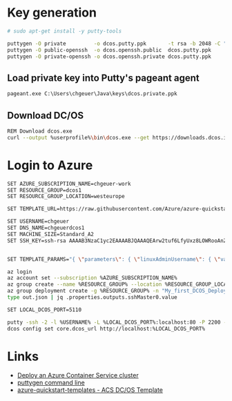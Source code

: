 
# Key generation

```bash
# sudo apt-get install -y putty-tools

puttygen -O private         -o dcos.putty.ppk       -t rsa -b 2048 -C "chgeuer-dcos-1"
puttygen -O public-openssh  -o dcos.openssh.public  dcos.putty.ppk
puttygen -O private-openssh -o dcos.openssh.private dcos.putty.ppk
```

## Load private key into Putty's pageant agent

```cmd
pageant.exe C:\Users\chgeuer\Java\keys\dcos.private.ppk
```

## Download DC/OS

```bash
REM Download dcos.exe
curl --output %userprofile%\bin\dcos.exe --get https://downloads.dcos.io/binaries/cli/windows/x86-64/dcos-1.8/dcos.exe
```

# Login to Azure

```bash
SET AZURE_SUBSCRIPTION_NAME=chgeuer-work
SET RESOURCE_GROUP=dcos1
SET RESOURCE_GROUP_LOCATION=westeurope

SET TEMPLATE_URL=https://raw.githubusercontent.com/Azure/azure-quickstart-templates/443fdcb1150df42b50140872040e0f902380d4d4/101-acs-dcos/azuredeploy.json

SET USERNAME=chgeuer
SET DNS_NAME=chgeuerdcos1
SET MACHINE_SIZE=Standard_A2
SET SSH_KEY=ssh-rsa AAAAB3NzaC1yc2EAAAABJQAAAQEArw2tuf6LfyUxz8LOWRooAnZXtJsJkPgtjrQrVhpLTnHCYzM11faqslDno1Y+qbo1riPiPGJs6VQCITbzDfXE7EfSs7kPNE70csZJedIzTmTIzujdhwCZGWamacdSwBAulJnamdY//QU5ZwXv8PXge6qPpzEfAhV7vo+QQDDMWLLBqfPMT3wycpeH7iEivXrd9bBhmtvSr3d28DhLkEKUEg/S0Qu2CSJDYyPf1btJX3SxConxEiu7rPUGwPEPwy1p1kDVEyeoJ1cx2tqoWYvqfiZOO7K4DdpgI01vPIq6orRnM6QXkYMF1Gg5fqxwO8kWQja8aVbkTeX3akbfxtNdGQ== chgeuer-dcos-1


SET TEMPLATE_PARAMS="{ \"parameters\": { \"linuxAdminUsername\": { \"value\": \"%USERNAME%\" }, \"sshRSAPublicKey\": { \"value\": \"%SSH_KEY%\" }, \"dnsNamePrefix\": { \"value\": \"%DNS_NAME%\" }, \"orchestratorType\": { \"value\": \"DCOS\" }, \"agentCount\": { \"value\": 1 }, \"masterCount\": { \"value\": 3 }, \"agentVMSize\": { \"value\": \"%MACHINE_SIZE%\" } } }"

az login
az account set --subscription %AZURE_SUBSCRIPTION_NAME%
az group create --name %RESOURCE_GROUP% --location %RESOURCE_GROUP_LOCATION%
az group deployment create -g %RESOURCE_GROUP% -n "My_first_DCOS_Deployment" --template-uri %TEMPLATE_URL% --parameters %TEMPLATE_PARAMS% > out.json
type out.json | jq .properties.outputs.sshMaster0.value

SET LOCAL_DCOS_PORT=5110

putty -ssh -2 -l %USERNAME% -L %LOCAL_DCOS_PORT%:localhost:80 -P 2200 -agent -A -i C:\Users\chgeuer\Java\keys\dcos.putty.ppk chgeuerdcos1mgmt.westeurope.cloudapp.azure.com 
dcos config set core.dcos_url http://localhost:%LOCAL_DCOS_PORT%


```

# Links

- [Deploy an Azure Container Service cluster](https://docs.microsoft.com/en-us/azure/container-service/container-service-deployment)
- [puttygen command line](https://linux.die.net/man/1/puttygen)
- [azure-quickstart-templates - ACS DC/OS Template](https://github.com/Azure/azure-quickstart-templates/tree/master/101-acs-dcos)
